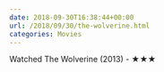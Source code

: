 ```yaml
---
date: 2018-09-30T16:38:44+00:00
url: /2018/09/30/the-wolverine.html
categories: Movies
---
```

Watched The Wolverine (2013) - ★★★




